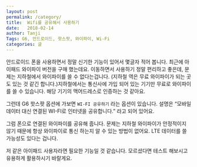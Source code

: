 ```yaml
---
layout: post
permalink: /category/
title:  Wifi를 공유해서 사용하기
date:   2018-02-14
author: Tanji
Tags: G6, 안드로이드, 핫스팟, 와이파이, Wi-Fi
categories: 글
---
```



안드로이드 폰을 사용하면서 정말 신기한 기능이 있어서 몇글자 적어 봅니다. 최근에 아이패드 와이파이 버전을 구매 했는데요. 이동하면서 사용하기 정말 편리하고 좋은데, 문제는 지하철에서 와이파이를 쓸 수 없다는겁니다. (지하철 역은 무료 와이파이가 되는 곳도 있는 것 같긴 합니다.)지하철에서는 통신사에 가입 되어 있는 기기만 무료로 와이파이를 쓸 수 있습니다. 해당 기기의 맥어드레스로 인증하는 것 같아요.

그런데 G6 핫스팟 옵션에 가보면 `WI-FI 공유하기`  라는 옵션이 있습니다. 설명은 “모바일 데이터 대신 연결된 WI-FI로 인터넷을 공유합니다.” 라고 되어 있어요.

그럼 폰으로 연결된 와이파이를 공유해 줍니다. 문제는 지하철 와이파이가 안정적이지 않기 때문에 항상 와이파이로 통신 하는지 알 수 있는 방법이 없어요. LTE 데이터를 쓸 가능성도 있다는 겁니다.

저 같은 아이패드 사용자라면 필요한 기능일 것 같습니다. 모르셨다면 테스트 해보시고 유용하게 활용하시기 바랄게요.
